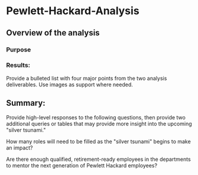 # Pewlett-Hackard-Analysis
## Overview of the analysis
### Purpose

### Results: 
Provide a bulleted list with four major points from the two analysis deliverables. Use images as support where needed.

## Summary: 
Provide high-level responses to the following questions, then provide two additional queries or tables that may provide more insight into the upcoming "silver tsunami."

How many roles will need to be filled as the "silver tsunami" begins to make an impact?

Are there enough qualified, retirement-ready employees in the departments to mentor the next generation of Pewlett Hackard employees?
